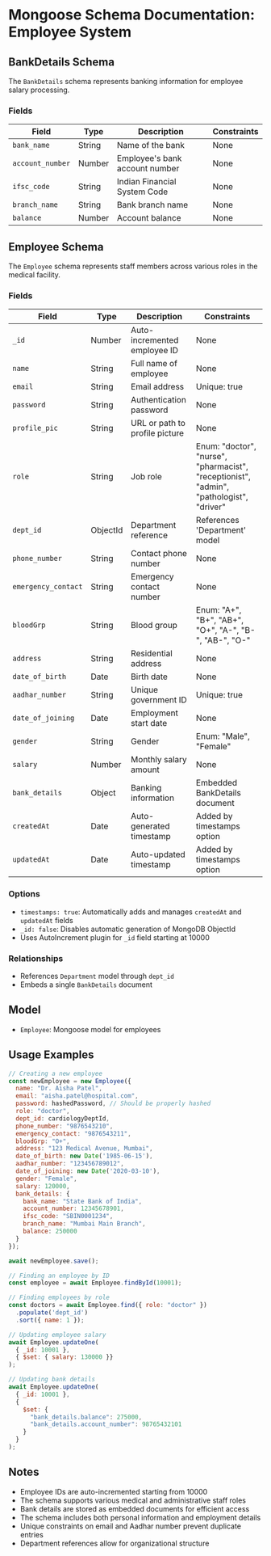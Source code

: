 # Mongoose Schema Documentation: Employee System

## BankDetails Schema

The `BankDetails` schema represents banking information for employee salary processing.

### Fields

| Field | Type | Description | Constraints |
|-------|------|-------------|------------|
| `bank_name` | String | Name of the bank | None |
| `account_number` | Number | Employee's bank account number | None |
| `ifsc_code` | String | Indian Financial System Code | None |
| `branch_name` | String | Bank branch name | None |
| `balance` | Number | Account balance | None |

## Employee Schema

The `Employee` schema represents staff members across various roles in the medical facility.

### Fields

| Field | Type | Description | Constraints                                                                             |
|-------|------|-------------|-----------------------------------------------------------------------------------------|
| `_id` | Number | Auto-incremented employee ID | None                                                                                    |
| `name` | String | Full name of employee | None                                                                                    |
| `email` | String | Email address | Unique: true                                                                            |
| `password` | String | Authentication password | None                                                                                    |
| `profile_pic` | String | URL or path to profile picture | None                                                                                    |
| `role` | String | Job role | Enum: "doctor", "nurse", "pharmacist", "receptionist", "admin", "pathologist", "driver" |
| `dept_id` | ObjectId | Department reference | References 'Department' model                                                           |
| `phone_number` | String | Contact phone number | None                                                                                    |
| `emergency_contact` | String | Emergency contact number | None                                                                                    |
| `bloodGrp` | String | Blood group | Enum: "A+", "B+", "AB+", "O+", "A-", "B-", "AB-", "O-"                                  |
| `address` | String | Residential address | None                                                                                    |
| `date_of_birth` | Date | Birth date | None                                                                                    |
| `aadhar_number` | String | Unique government ID | Unique: true                                                                            |
| `date_of_joining` | Date | Employment start date | None                                                                                    |
| `gender` | String | Gender | Enum: "Male", "Female"                                                                  |
| `salary` | Number | Monthly salary amount | None                                                                                    |
| `bank_details` | Object | Banking information | Embedded BankDetails document                                                           |
| `createdAt` | Date | Auto-generated timestamp | Added by timestamps option                                                              |
| `updatedAt` | Date | Auto-updated timestamp | Added by timestamps option                                                              |

### Options
- `timestamps: true`: Automatically adds and manages `createdAt` and `updatedAt` fields
- `_id: false`: Disables automatic generation of MongoDB ObjectId
- Uses AutoIncrement plugin for `_id` field starting at 10000

### Relationships
- References `Department` model through `dept_id`
- Embeds a single `BankDetails` document

## Model
- `Employee`: Mongoose model for employees

## Usage Examples

```javascript
// Creating a new employee
const newEmployee = new Employee({
  name: "Dr. Aisha Patel",
  email: "aisha.patel@hospital.com",
  password: hashedPassword, // Should be properly hashed
  role: "doctor",
  dept_id: cardiologyDeptId,
  phone_number: "9876543210",
  emergency_contact: "9876543211",
  bloodGrp: "O+",
  address: "123 Medical Avenue, Mumbai",
  date_of_birth: new Date('1985-06-15'),
  aadhar_number: "123456789012",
  date_of_joining: new Date('2020-03-10'),
  gender: "Female",
  salary: 120000,
  bank_details: {
    bank_name: "State Bank of India",
    account_number: 12345678901,
    ifsc_code: "SBIN0001234",
    branch_name: "Mumbai Main Branch",
    balance: 250000
  }
});

await newEmployee.save();

// Finding an employee by ID
const employee = await Employee.findById(10001);

// Finding employees by role
const doctors = await Employee.find({ role: "doctor" })
  .populate('dept_id')
  .sort({ name: 1 });

// Updating employee salary
await Employee.updateOne(
  { _id: 10001 },
  { $set: { salary: 130000 }}
);

// Updating bank details
await Employee.updateOne(
  { _id: 10001 },
  { 
    $set: { 
      "bank_details.balance": 275000,
      "bank_details.account_number": 98765432101
    }
  }
);
```

## Notes
- Employee IDs are auto-incremented starting from 10000
- The schema supports various medical and administrative staff roles
- Bank details are stored as embedded documents for efficient access
- The schema includes both personal information and employment details
- Unique constraints on email and Aadhar number prevent duplicate entries
- Department references allow for organizational structure